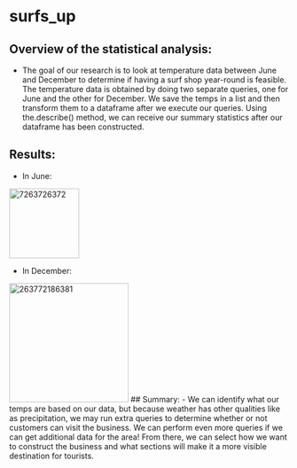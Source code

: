 # surfs_up
## Overview of the statistical analysis:
- The goal of our research is to look at temperature data between June and December to determine if having a surf shop year-round is feasible. The temperature data is obtained by doing two separate queries, one for June and the other for December. We save the temps in a list and then transform them to a dataframe after we execute our queries. Using the.describe() method, we can receive our summary statistics after our dataframe has been constructed.
## Results:
- In June:
<img width="126" alt="7263726372" src="https://user-images.githubusercontent.com/93515126/148149112-a70fabe8-8c54-4837-bf81-d5452c9c965d.png">

- In December:
<img width="215" alt="263772186381" src="https://user-images.githubusercontent.com/93515126/148149143-c212401a-c4c1-406c-a6ce-53e18103f7d4.png">
## Summary:
- We can identify what our temps are based on our data, but because weather has other qualities like as precipitation, we may run extra queries to determine whether or not customers can visit the business. We can perform even more queries if we can get additional data for the area! From there, we can select how we want to construct the business and what sections will make it a more visible destination for tourists.


